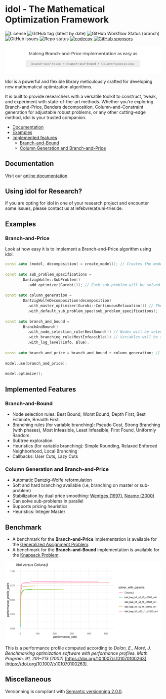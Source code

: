 # idol - The Mathematical Optimization Framework

![License](https://img.shields.io/github/license/hlefebvr/idol?color=blue)
![GitHub tag (latest by date)](https://img.shields.io/github/v/release/hlefebvr/idol?color=blue)
![GitHub Workflow Status (branch)](https://github.com/hlefebvr/idol/actions/workflows/tests.yml/badge.svg)
![GitHub issues](https://img.shields.io/github/issues-raw/hlefebvr/idol)
![Repo status](https://www.repostatus.org/badges/latest/wip.svg)
[![codecov](https://codecov.io/github/hlefebvr/idol/branch/main/graph/badge.svg?token=BWMH5522QP)](https://app.codecov.io/gh/hlefebvr/idol)
[![GitHub sponsors](https://img.shields.io/github/sponsors/hlefebvr)](https://github.com/sponsors/hlefebvr)

![Making Branch-and-Price implementation as easy as Branch-and-Bound + Column-Generation](https://raw.githubusercontent.com/hlefebvr/idol/main/docs/branch-and-price-implementation.png)

Idol is a powerful and flexible library meticulously crafted for developing new mathematical optimization algorithms.

It is built to provide researchers with a versatile toolkit to construct, tweak, and experiment with state-of-the-art
methods. Whether you're exploring Branch-and-Price,
Benders decomposition, Column-and-Constraint generation for adjustable robust problems,
or any other cutting-edge method, idol is your trusted companion.

- [Documentation](#Documentation)
- [Examples](#Examples)
- [Implemented features](#Implemented-Features)
  - [Branch-and-Bound](#Branch-and-Bound)
  - [Column Generation and Branch-and-Price](#Column-Generation-and-Branch-and-Price)

## Documentation

Visit our [online documentation](https://hlefebvr.github.io/idol/).

## Using idol for Research?

If you are opting for idol in one of your research project and encounter some issues, please contact us at lefebvre(at)uni-trier.de.

## Examples

### Branch-and-Price

Look at how easy it is to implement a Branch-and-Price algorithm using idol.

```cpp
const auto [model, decomposition] = create_model(); // Creates the model with an annotation for automatic decomposition

const auto sub_problem_specifications = 
        DantzigWolfe::SubProblem()
          .add_optimizer(Gurobi()); // Each sub-problem will be solved by Gurobi

const auto column_generation = 
        DantzigWolfeDecomposition(decomposition)
          .with_master_optimizer(Gurobi::ContinuousRelaxation()) // The master problem will be solved by Gurobi
          .with_default_sub_problem_spec(sub_problem_specifications);

const auto branch_and_bound =
        BranchAndBound()
          .with_node_selection_rule(BestBound()) // Nodes will be selected by the "best-bound" rule
          .with_branching_rule(MostInfeasible()) // Variables will be selected by the "most-fractional" rule
          .with_log_level(Info, Blue);

const auto branch_and_price = branch_and_bound + column_generation; // Embed the column generation in the Branch-and-Bound algorithm

model.use(branch_and_price);

model.optimize();
```

## Implemented Features

### Branch-and-Bound

- Node selection rules: Best Bound, Worst Bound, Depth First, Best Estimate, Breadth First.
- Branching rules (for variable branching): Pseudo Cost, Strong Branching (with phases), Most Infeasible, Least Infeasible, First Found, Uniformly Random.
- Subtree exploration
- Heuristics (for variable branching): Simple Rounding, Relaxed Enforced Neighborhood, Local Branching
- Callbacks: User Cuts, Lazy Cuts

### Column Generation and Branch-and-Price

- Automatic Dantzig-Wolfe reformulation
- Soft and hard branching available (i.e, branching on master or sub-problem)
- Stabilization by dual price smoothing: [Wentges (1997)](https://doi.org/10.1016/S0969-6016(97)00001-4), [Neame (2000)](https://scholar.google.com/scholar?&q=Neame%2C%20P.J.%3A%20Nonsmooth%20Dual%20Methods%20in%20Integer%20Programming.%20PhD%20thesis%20%281999%29)
- Can solve sub-problems in parallel
- Supports pricing heuristics
- Heuristics: Integer Master

## Benchmark 

- A benchmark for the **Branch-and-Price** implementation is available for the [Generalized Assignment Problem](https://hlefebvr.github.io/idol-benchmark-gap/GAP.render.html).
- A benchmark for the **Branch-and-Bound** implementation is available for the [Knapsack Problem](https://hlefebvr.github.io/idol-benchmark-kp/KP.render.html).

![Performance profile](https://raw.githubusercontent.com/hlefebvr/idol-benchmark-gap/gh-pages/profile.png)

This is a performance profile computed according to *Dolan, E., Moré, J. Benchmarking optimization software with performance profiles. Math. Program. 91, 201–213 (2002)* [https://doi.org/10.1007/s101070100263](https://doi.org/10.1007/s101070100263).

## Miscellaneous

Versionning is compliant with [Semantic versionning 2.0.0](https://semver.org/).
